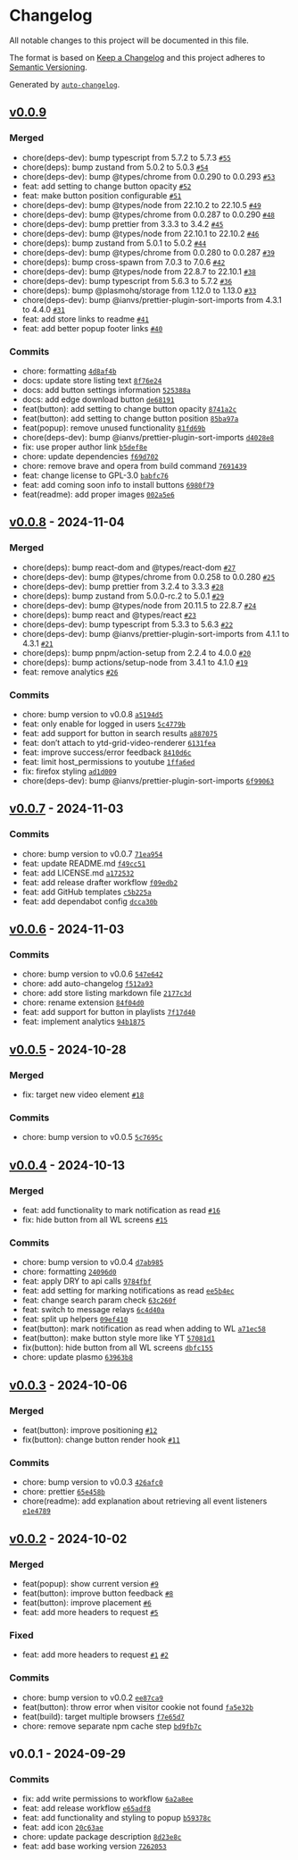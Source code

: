 # Changelog

All notable changes to this project will be documented in this file.

The format is based on [Keep a Changelog](https://keepachangelog.com/en/1.0.0/)
and this project adheres to [Semantic Versioning](https://semver.org/spec/v2.0.0.html).

Generated by [`auto-changelog`](https://github.com/CookPete/auto-changelog).

## [v0.0.9](https://github.com/dnwjn/youtube-watch-later/compare/v0.0.8...v0.0.9)

### Merged

- chore(deps-dev): bump typescript from 5.7.2 to 5.7.3 [`#55`](https://github.com/dnwjn/youtube-watch-later/pull/55)
- chore(deps): bump zustand from 5.0.2 to 5.0.3 [`#54`](https://github.com/dnwjn/youtube-watch-later/pull/54)
- chore(deps-dev): bump @types/chrome from 0.0.290 to 0.0.293 [`#53`](https://github.com/dnwjn/youtube-watch-later/pull/53)
- feat: add setting to change button opacity [`#52`](https://github.com/dnwjn/youtube-watch-later/pull/52)
- feat: make button position configurable [`#51`](https://github.com/dnwjn/youtube-watch-later/pull/51)
- chore(deps-dev): bump @types/node from 22.10.2 to 22.10.5 [`#49`](https://github.com/dnwjn/youtube-watch-later/pull/49)
- chore(deps-dev): bump @types/chrome from 0.0.287 to 0.0.290 [`#48`](https://github.com/dnwjn/youtube-watch-later/pull/48)
- chore(deps-dev): bump prettier from 3.3.3 to 3.4.2 [`#45`](https://github.com/dnwjn/youtube-watch-later/pull/45)
- chore(deps-dev): bump @types/node from 22.10.1 to 22.10.2 [`#46`](https://github.com/dnwjn/youtube-watch-later/pull/46)
- chore(deps): bump zustand from 5.0.1 to 5.0.2 [`#44`](https://github.com/dnwjn/youtube-watch-later/pull/44)
- chore(deps-dev): bump @types/chrome from 0.0.280 to 0.0.287 [`#39`](https://github.com/dnwjn/youtube-watch-later/pull/39)
- chore(deps): bump cross-spawn from 7.0.3 to 7.0.6 [`#42`](https://github.com/dnwjn/youtube-watch-later/pull/42)
- chore(deps-dev): bump @types/node from 22.8.7 to 22.10.1 [`#38`](https://github.com/dnwjn/youtube-watch-later/pull/38)
- chore(deps-dev): bump typescript from 5.6.3 to 5.7.2 [`#36`](https://github.com/dnwjn/youtube-watch-later/pull/36)
- chore(deps): bump @plasmohq/storage from 1.12.0 to 1.13.0 [`#33`](https://github.com/dnwjn/youtube-watch-later/pull/33)
- chore(deps-dev): bump @ianvs/prettier-plugin-sort-imports from 4.3.1 to 4.4.0 [`#31`](https://github.com/dnwjn/youtube-watch-later/pull/31)
- feat: add store links to readme [`#41`](https://github.com/dnwjn/youtube-watch-later/pull/41)
- feat: add better popup footer links [`#40`](https://github.com/dnwjn/youtube-watch-later/pull/40)

### Commits

- chore: formatting [`4d8af4b`](https://github.com/dnwjn/youtube-watch-later/commit/4d8af4b53111efefcd79d29668afeb40ef0ccac3)
- docs: update store listing text [`8f76e24`](https://github.com/dnwjn/youtube-watch-later/commit/8f76e24f4ecaf122b3507b456574e0f27f805f10)
- docs: add button settings information [`525388a`](https://github.com/dnwjn/youtube-watch-later/commit/525388aa2c753220920dd146f3df4d65050bf3d8)
- docs: add edge download button [`de68191`](https://github.com/dnwjn/youtube-watch-later/commit/de681914af9d017881847b19049517f78bfb708a)
- feat(button): add setting to change button opacity [`8741a2c`](https://github.com/dnwjn/youtube-watch-later/commit/8741a2c5edf2a187fc7a87b70ff046d21641ea2a)
- feat(button): add setting to change button position [`85ba97a`](https://github.com/dnwjn/youtube-watch-later/commit/85ba97ab92ec79b10030fbe3f9c52eec304142f1)
- feat(popup): remove unused functionality [`81fd69b`](https://github.com/dnwjn/youtube-watch-later/commit/81fd69be814057c935b828a4cee8485e592d9998)
- chore(deps-dev): bump @ianvs/prettier-plugin-sort-imports [`d4028e8`](https://github.com/dnwjn/youtube-watch-later/commit/d4028e84dd442973e8863589d26894f6548209b9)
- fix: use proper author link [`b5def8e`](https://github.com/dnwjn/youtube-watch-later/commit/b5def8e795d6794d976014908f41f0633a49eedd)
- chore: update dependencies [`f69d702`](https://github.com/dnwjn/youtube-watch-later/commit/f69d702d90b20a868c10d3fe523e488afb6e537d)
- chore: remove brave and opera from build command [`7691439`](https://github.com/dnwjn/youtube-watch-later/commit/76914399155f6f9acf9dadf7b9eaad91a0ed8d92)
- feat: change license to GPL-3.0 [`babfc76`](https://github.com/dnwjn/youtube-watch-later/commit/babfc76cc0d8bc5417406619641d59822566cd75)
- feat: add coming soon info to install buttons [`6980f79`](https://github.com/dnwjn/youtube-watch-later/commit/6980f79ffbd31bdc82c61afd5640cd37eb43710d)
- feat(readme): add proper images [`002a5e6`](https://github.com/dnwjn/youtube-watch-later/commit/002a5e6dc5a6575db3883b08e8876db26420cec5)

## [v0.0.8](https://github.com/dnwjn/youtube-watch-later/compare/v0.0.7...v0.0.8) - 2024-11-04

### Merged

- chore(deps): bump react-dom and @types/react-dom [`#27`](https://github.com/dnwjn/youtube-watch-later/pull/27)
- chore(deps-dev): bump @types/chrome from 0.0.258 to 0.0.280 [`#25`](https://github.com/dnwjn/youtube-watch-later/pull/25)
- chore(deps-dev): bump prettier from 3.2.4 to 3.3.3 [`#28`](https://github.com/dnwjn/youtube-watch-later/pull/28)
- chore(deps): bump zustand from 5.0.0-rc.2 to 5.0.1 [`#29`](https://github.com/dnwjn/youtube-watch-later/pull/29)
- chore(deps-dev): bump @types/node from 20.11.5 to 22.8.7 [`#24`](https://github.com/dnwjn/youtube-watch-later/pull/24)
- chore(deps): bump react and @types/react [`#23`](https://github.com/dnwjn/youtube-watch-later/pull/23)
- chore(deps-dev): bump typescript from 5.3.3 to 5.6.3 [`#22`](https://github.com/dnwjn/youtube-watch-later/pull/22)
- chore(deps-dev): bump @ianvs/prettier-plugin-sort-imports from 4.1.1 to 4.3.1 [`#21`](https://github.com/dnwjn/youtube-watch-later/pull/21)
- chore(deps): bump pnpm/action-setup from 2.2.4 to 4.0.0 [`#20`](https://github.com/dnwjn/youtube-watch-later/pull/20)
- chore(deps): bump actions/setup-node from 3.4.1 to 4.1.0 [`#19`](https://github.com/dnwjn/youtube-watch-later/pull/19)
- feat: remove analytics [`#26`](https://github.com/dnwjn/youtube-watch-later/pull/26)

### Commits

- chore: bump version to v0.0.8 [`a5194d5`](https://github.com/dnwjn/youtube-watch-later/commit/a5194d5c01015036ca051640b82ef92d6caddb1e)
- feat: only enable for logged in users [`5c4779b`](https://github.com/dnwjn/youtube-watch-later/commit/5c4779b8517a2b1cb51506d9f09eeb7b6a374ea8)
- feat: add support for button in search results [`a887075`](https://github.com/dnwjn/youtube-watch-later/commit/a8870757f923f330fba8e43fc4505c3b6eee57b4)
- feat: don’t attach to ytd-grid-video-renderer [`6131fea`](https://github.com/dnwjn/youtube-watch-later/commit/6131fea4a6a173ae2a5d802e6a23ebfd158444b8)
- feat: improve success/error feedback [`8410d6c`](https://github.com/dnwjn/youtube-watch-later/commit/8410d6c5a46828b6298a4c7352f69a7e2f2c2276)
- feat: limit host_permissions to youtube [`1ffa6ed`](https://github.com/dnwjn/youtube-watch-later/commit/1ffa6ed455e59a4a010d87e014182d060b315e80)
- fix: firefox styling [`ad1d009`](https://github.com/dnwjn/youtube-watch-later/commit/ad1d009e282d94b0fc07500783c452190245a357)
- chore(deps-dev): bump @ianvs/prettier-plugin-sort-imports [`6f99063`](https://github.com/dnwjn/youtube-watch-later/commit/6f990636cbc14c65ef86e65280711d382e61295a)

## [v0.0.7](https://github.com/dnwjn/youtube-watch-later/compare/v0.0.6...v0.0.7) - 2024-11-03

### Commits

- chore: bump version to v0.0.7 [`71ea954`](https://github.com/dnwjn/youtube-watch-later/commit/71ea9547d473100a85977bf0b8668fc4ff020f0c)
- feat: update README.md [`f49cc51`](https://github.com/dnwjn/youtube-watch-later/commit/f49cc51e16a1da4b04b735080941aee6424f7030)
- feat: add LICENSE.md [`a172532`](https://github.com/dnwjn/youtube-watch-later/commit/a172532b57cf38616885f89694ba444f98e9e4c1)
- feat: add release drafter workflow [`f09edb2`](https://github.com/dnwjn/youtube-watch-later/commit/f09edb265f65d574116b3f5975da626e96325ffb)
- feat: add GitHub templates [`c5b225a`](https://github.com/dnwjn/youtube-watch-later/commit/c5b225a53add11071688525ca9166927745b5415)
- feat: add dependabot config [`dcca30b`](https://github.com/dnwjn/youtube-watch-later/commit/dcca30b545c1f7b0543831dd66cac332a35d8b42)

## [v0.0.6](https://github.com/dnwjn/youtube-watch-later/compare/v0.0.5...v0.0.6) - 2024-11-03

### Commits

- chore: bump version to v0.0.6 [`547e642`](https://github.com/dnwjn/youtube-watch-later/commit/547e6422ee0bb6b96821cd91f6875c42b38a5115)
- chore: add auto-changelog [`f512a93`](https://github.com/dnwjn/youtube-watch-later/commit/f512a933799ca504ab3f14cc4beb67237cf73d11)
- chore: add store listing markdown file [`2177c3d`](https://github.com/dnwjn/youtube-watch-later/commit/2177c3dd3f909f6f4ad218782144686455221513)
- chore: rename extension [`84f04d0`](https://github.com/dnwjn/youtube-watch-later/commit/84f04d07a89af47e1ef71a798d545942847ac5b0)
- feat: add support for button in playlists [`7f17d40`](https://github.com/dnwjn/youtube-watch-later/commit/7f17d409d72fd5918480769d9c6080a9de7eb2fa)
- feat: implement analytics [`94b1875`](https://github.com/dnwjn/youtube-watch-later/commit/94b1875896462976778dd123e1bf76f879205238)

## [v0.0.5](https://github.com/dnwjn/youtube-watch-later/compare/v0.0.4...v0.0.5) - 2024-10-28

### Merged

- fix: target new video element [`#18`](https://github.com/dnwjn/youtube-watch-later/pull/18)

### Commits

- chore: bump version to v0.0.5 [`5c7695c`](https://github.com/dnwjn/youtube-watch-later/commit/5c7695c9a6cd296d55ebd2ddd3992c5dab688357)

## [v0.0.4](https://github.com/dnwjn/youtube-watch-later/compare/v0.0.3...v0.0.4) - 2024-10-13

### Merged

- feat: add functionality to mark notification as read [`#16`](https://github.com/dnwjn/youtube-watch-later/pull/16)
- fix: hide button from all WL screens [`#15`](https://github.com/dnwjn/youtube-watch-later/pull/15)

### Commits

- chore: bump version to v0.0.4 [`d7ab985`](https://github.com/dnwjn/youtube-watch-later/commit/d7ab98597154214cfcefd94b7e01d33b73944a35)
- chore: formatting [`24096d0`](https://github.com/dnwjn/youtube-watch-later/commit/24096d02ef0800f0b09b2142b7e759dc5da4fd1f)
- feat: apply DRY to api calls [`9784fbf`](https://github.com/dnwjn/youtube-watch-later/commit/9784fbfda56c058f1333cfefb9dd533f521f6c6d)
- feat: add setting for marking notifications as read [`ee5b4ec`](https://github.com/dnwjn/youtube-watch-later/commit/ee5b4ec76439f6c8e43ff319c7c4d37d6be2ecf1)
- feat: change search param check [`63c260f`](https://github.com/dnwjn/youtube-watch-later/commit/63c260f26d430027fde7620cf75e8b2a141bbe1c)
- feat: switch to message relays [`6c4d40a`](https://github.com/dnwjn/youtube-watch-later/commit/6c4d40a690486dbf7c8a0078aba446b663ee5884)
- feat: split up helpers [`09ef410`](https://github.com/dnwjn/youtube-watch-later/commit/09ef4109ca6cf4f6894835a57d7b21d0ada57b02)
- feat(button): mark notification as read when adding to WL [`a71ec58`](https://github.com/dnwjn/youtube-watch-later/commit/a71ec58de33506974b747e097973fabca1cf3e53)
- feat(button): make button style more like YT [`57081d1`](https://github.com/dnwjn/youtube-watch-later/commit/57081d1a0fe627260bb58f2f9170151e7b35cf86)
- fix(button): hide button from all WL screens [`dbfc155`](https://github.com/dnwjn/youtube-watch-later/commit/dbfc15593e90d0fbeeaddd5c6be35ee1ddf56084)
- chore: update plasmo [`63963b8`](https://github.com/dnwjn/youtube-watch-later/commit/63963b80729b05dfe67c69312464e4ee57dc02a7)

## [v0.0.3](https://github.com/dnwjn/youtube-watch-later/compare/v0.0.2...v0.0.3) - 2024-10-06

### Merged

- feat(button): improve positioning [`#12`](https://github.com/dnwjn/youtube-watch-later/pull/12)
- fix(button): change button render hook [`#11`](https://github.com/dnwjn/youtube-watch-later/pull/11)

### Commits

- chore: bump version to v0.0.3 [`426afc0`](https://github.com/dnwjn/youtube-watch-later/commit/426afc0ab07bcc303cefa6b6d04c2e3b2eeb09d9)
- chore: prettier [`65e458b`](https://github.com/dnwjn/youtube-watch-later/commit/65e458b7d4b96de311dbbfc7f98b5f3c12426294)
- chore(readme): add explanation about retrieving all event listeners [`e1e4789`](https://github.com/dnwjn/youtube-watch-later/commit/e1e4789946b706cd19749016bdb669432c33dcf5)

## [v0.0.2](https://github.com/dnwjn/youtube-watch-later/compare/v0.0.1...v0.0.2) - 2024-10-02

### Merged

- feat(popup): show current version [`#9`](https://github.com/dnwjn/youtube-watch-later/pull/9)
- feat(button): improve button feedback [`#8`](https://github.com/dnwjn/youtube-watch-later/pull/8)
- feat(button): improve placement [`#6`](https://github.com/dnwjn/youtube-watch-later/pull/6)
- feat: add more headers to request [`#5`](https://github.com/dnwjn/youtube-watch-later/pull/5)

### Fixed

- feat: add more headers to request [`#1`](https://github.com/dnwjn/youtube-watch-later/issues/1) [`#2`](https://github.com/dnwjn/youtube-watch-later/issues/2)

### Commits

- chore: bump version to v0.0.2 [`ee87ca9`](https://github.com/dnwjn/youtube-watch-later/commit/ee87ca9b9deed212f8c74737cdad9188f9e5b7df)
- feat(button): throw error when visitor cookie not found [`fa5e32b`](https://github.com/dnwjn/youtube-watch-later/commit/fa5e32b997b30644e602d390afdf67b47dcce10b)
- feat(build): target multiple browsers [`f7e65d7`](https://github.com/dnwjn/youtube-watch-later/commit/f7e65d7acbd90a5d4bec0589cd33dfe5a56842b0)
- chore: remove separate npm cache step [`bd9fb7c`](https://github.com/dnwjn/youtube-watch-later/commit/bd9fb7c96f9d6bbcf8e969588aba044f4413f410)

## v0.0.1 - 2024-09-29

### Commits

- fix: add write permissions to workflow [`6a2a8ee`](https://github.com/dnwjn/youtube-watch-later/commit/6a2a8ee106dde3d6f7ca65f0b8bc9af50a1a388e)
- feat: add release workflow [`e65adf8`](https://github.com/dnwjn/youtube-watch-later/commit/e65adf80a7587831eb276cc1e97e575da2fc9112)
- feat: add functionality and styling to popup [`b59378c`](https://github.com/dnwjn/youtube-watch-later/commit/b59378cbff468a096c6f4fe0a64795134d4037c0)
- feat: add icon [`20c63ae`](https://github.com/dnwjn/youtube-watch-later/commit/20c63ae50e3441a9244d7b8be2cdc07f4c9a3556)
- chore: update package description [`8d23e8c`](https://github.com/dnwjn/youtube-watch-later/commit/8d23e8ce51f084384bbcd740e29afb2900d08cd0)
- feat: add base working version [`7262053`](https://github.com/dnwjn/youtube-watch-later/commit/7262053f415811824eded5e1192af8b299b509ae)
